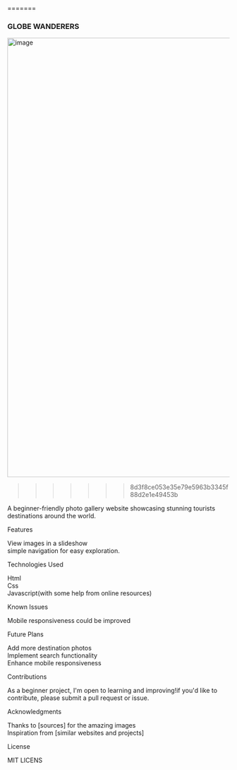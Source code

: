 
=======
### GLOBE WANDERERS
<img width="994" alt="image" src="https://github.com/user-attachments/assets/68e44d33-5196-44da-89e0-800a2671cecc" />


>>>>>>> 8d3f8ce053e35e79e5963b3345f88d2e1e49453b
  <p> A beginner-friendly photo gallery website showcasing stunning tourists destinations around the world.<br></p>
   Features <br>
             <p> View images in a slideshow <br>
                simple navigation for easy exploration.<br></p>
    Technologies Used<br>
            <p>Html<br>
             Css<br>
             Javascript(with some help from online resources)<br></p>
      Known Issues<br>
            <p> Mobile responsiveness could be improved<br><p>
      Future Plans<br>
           <p> Add more destination photos<br>
               Implement search functionality<br>
               Enhance mobile responsiveness<br><p>
      Contributions <br>
            <p> As a beginner project, I'm open to learning and improving!if you'd like to contribute, please submit a pull request or issue.<br><p>
      Acknowledgments <br>
            <p> Thanks to [sources] for the amazing images<br>
               Inspiration from [similar websites and projects]<br><p>
      License <br>
           <p> MIT LICENS <p>
         
